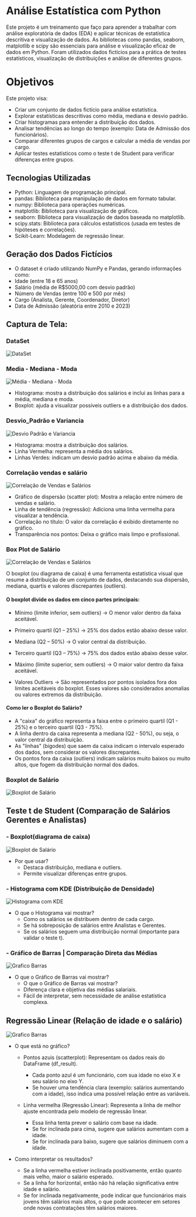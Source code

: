 # Análise Estatística com Python

Este projeto é um treinamento que faço para aprender a trabalhar com análise exploratória de dados (EDA) e aplicar técnicas de estatística descritiva e visualização de dados. As bibliotecas como pandas, seaborn, matplotlib e scipy são essenciais para análise e visualização eficaz de dados em Python. Foram utilizados dados fictícios para a prática de testes estatísticos, visualização de distribuições e análise de diferentes grupos.


# Objetivos
Este projeto visa:
- Criar um conjunto de dados fictício para análise estatística.
- Explorar estatísticas descritivas como média, mediana e desvio padrão.
- Criar histogramas para entender a distribuição dos dados.
- Analisar tendências ao longo do tempo (exemplo: Data de Admissão dos funcionários).
- Comparar diferentes grupos de cargos e calcular a média de vendas por cargo.
- Aplicar testes estatísticos como o teste t de Student para verificar diferenças entre grupos.

## Tecnologias Utilizadas
- Python: Linguagem de programação principal.
- pandas: Biblioteca para manipulação de dados em formato tabular.
- numpy: Biblioteca para operações numéricas.
- matplotlib: Biblioteca para visualização de gráficos.
- seaborn: Biblioteca para visualização de dados baseada no matplotlib.
- scipy.stats: Biblioteca para cálculos estatísticos (usada em testes de hipóteses e correlações).
- Scikit-Learn: Modelagem de regressão linear.

## Geração dos Dados Fictícios

- O dataset é criado utilizando NumPy e Pandas, gerando informações como:
- Idade (entre 18 e 65 anos)
- Salário (média de R$5000,00 com desvio padrão)
- Número de Vendas (entre 100 e 500 por mês)
- Cargo (Analista, Gerente, Coordenador, Diretor)
- Data de Admissão (aleatória entre 2010 e 2023)


## Captura de Tela:

### DataSet

![DataSet](assets/dataset.png)

### Media - Mediana - Moda
![Média - Mediana - Moda](assets/media_mediana_moda.png)

 - Histograma: mostra a distribuição dos salários e inclui as linhas para a média, mediana e moda.
 - Boxplot: ajuda a visualizar possíveis outliers e a distribuição dos dados.

### Desvio_Padrão e Variancia
![Desvio Padrão e Variancia](assets/desvio_padrao_e_variancia.png)

 - Histograma: mostra a distribuição dos salários.
 - Linha Vermelha: representa a média dos salários.
 - Linhas Verdes: indicam um desvio padrão acima e abaixo da média.

### Correlação vendas e salário
![Correlação de Vendas e Salários](assets/correlacao_vendas_salario.png)

- Gráfico de dispersão (scatter plot): Mostra a relação entre número de vendas e salário.
- Linha de tendência (regressão): Adiciona uma linha vermelha para visualizar a tendência.
- Correlação no título: O valor da correlação é exibido diretamente no gráfico.
- Transparência nos pontos: Deixa o gráfico mais limpo e profissional.

### Box Plot de Salário
![Correlação de Vendas e Salários](assets/boxplot.png)


O boxplot (ou diagrama de caixa) é uma ferramenta estatística visual que resume a distribuição de um conjunto de dados, destacando sua dispersão, mediana, quartis e valores discrepantes (outliers).

#### O boxplot divide os dados em cinco partes principais:

- Mínimo (limite inferior, sem outliers) → O menor valor dentro da faixa aceitável.
- Primeiro quartil (Q1 – 25%) → 25% dos dados estão abaixo desse valor.
- Mediana (Q2 – 50%) → O valor central da distribuição.
- Terceiro quartil (Q3 – 75%) → 75% dos dados estão abaixo desse valor.
- Máximo (limite superior, sem outliers) → O maior valor dentro da faixa aceitável.

- Valores Outliers → São representados por pontos isolados fora dos limites aceitáveis do boxplot. Esses valores são considerados anomalias ou valores extremos da distribuição.

#### Como ler o Boxplot do Salário?
- A "caixa" do gráfico representa a faixa entre o primeiro quartil (Q1 - 25%) e o terceiro quartil (Q3 - 75%).
- A linha dentro da caixa representa a mediana (Q2 - 50%), ou seja, o valor central da distribuição.
- As "linhas" (bigodes) que saem da caixa indicam o intervalo esperado dos dados, sem considerar os valores discrepantes.
- Os pontos fora da caixa (outliers) indicam salários muito baixos ou muito altos, que fogem da distribuição normal dos dados.


### Boxplot de Salário
![Boxplot de Salário](assets/boxplot.png)

## Teste t de Student (Comparação de Salários Gerentes e Analistas)

### - Boxplot(diagrama de caixa)
![Boxplot de Salário](assets/teste_t_de_Student(boxplot).png)
- Por que usar?
  - Destaca distribuição, mediana e outliers.
  - Permite visualizar diferenças entre grupos.

### - Histograma com KDE (Distribuição de Densidade)
![Histograma com KDE](assets/Histograma_com_KDE(Distribuição_de_densidade).png)
- O que o Histograma vai mostrar?
  - Como os salários se distribuem dentro de cada cargo.
  - Se há sobreposição de salários entre Analistas e Gerentes.
  - Se os salários seguem uma distribuição normal (importante para validar o teste t).

### - Gráfico de Barras | Comparação Direta das Médias
![Grafico Barras](assets/teste_t_de_Student_grafico_barras(Distribuição_de_densidade).png)
- O que o Gráfico de Barras vai mostrar?
  - O que o Gráfico de Barras vai mostrar?
  - Diferença clara e objetiva das médias salariais.
  - Fácil de interpretar, sem necessidade de análise estatística complexa.

## Regressão Linear (Relação de idade e o salário)

![Grafico Barras](assets/regrassao_linear(salarios_idade).png)
- O que está no gráfico?
  - Pontos azuis (scatterplot): Representam os dados reais do DataFrame (df_result).
    - Cada ponto azul é um funcionário, com sua idade no eixo X e seu salário no eixo Y.
    - Se houver uma tendência clara (exemplo: salários aumentando com a idade), isso indica uma possível relação entre as variáveis.

  - Linha vermelha (Regressão Linear): Representa a linha de melhor ajuste encontrada pelo modelo de regressão linear.
    - Essa linha tenta prever o salário com base na idade.
    - Se for inclinada para cima, sugere que salários aumentam com a idade.
    - Se for inclinada para baixo, sugere que salários diminuem com a idade.

- Como interpretar os resultados?
    - Se a linha vermelha estiver inclinada positivamente, então quanto mais velho, maior o salário esperado.
    - Se a linha for horizontal, então não há relação significativa entre idade e salário.
    - Se for inclinada negativamente, pode indicar que funcionários mais jovens têm salários mais altos, o que pode acontecer em setores onde novas contratações têm salários maiores.




